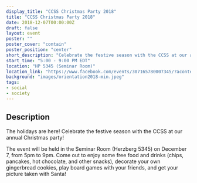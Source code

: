 ```yaml
---
display_title: "CCSS Christmas Party 2018"
title: "CCSS Christmas Party 2018"
date: 2018-12-07T00:00:00Z
draft: false
layout: event
poster: ""
poster_cover: "contain"
poster_position: "center"
short_description: "Celebrate the festive season with the CCSS at our annual Christmas party!"
start_time: "5:00 - 9:00 PM EDT"
location: "HP 5345 (Seminar Room)"
location_link: "https://www.facebook.com/events/307165780007345/?acontext=%7B%22event_action_history%22%3A[%7B%22surface%22%3A%22page%22%7D]%7D"
background: "images/orientation2018-min.jpeg"
tags:
- social
- society
---
```


## Description

The holidays are here! Celebrate the festive season with the CCSS at our annual Christmas party!

The event will be held in the Seminar Room (Herzberg 5345) on December 7, from 5pm to 9pm. Come out to enjoy some free food and drinks (chips, pancakes, hot chocolate, and other snacks), decorate your own gingerbread cookies, play board games with your friends, and get your picture taken with Santa!